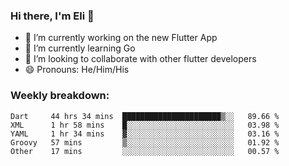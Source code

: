 ### Hi there, I'm Eli 👋
- 🔭 I’m currently working on the new Flutter App
- 🌱 I’m currently learning Go
- 🦄 I’m looking to collaborate with other flutter developers
- 😄 Pronouns: He/Him/His

### Weekly breakdown:
<!--START_SECTION:waka-->
```text
Dart     44 hrs 34 mins  ██████████████████████▒░░   89.66 % 
XML      1 hr 58 mins    █░░░░░░░░░░░░░░░░░░░░░░░░   03.98 % 
YAML     1 hr 34 mins    ▓░░░░░░░░░░░░░░░░░░░░░░░░   03.16 % 
Groovy   57 mins         ▒░░░░░░░░░░░░░░░░░░░░░░░░   01.92 % 
Other    17 mins         ░░░░░░░░░░░░░░░░░░░░░░░░░   00.57 % 
```
<!--END_SECTION:waka-->
